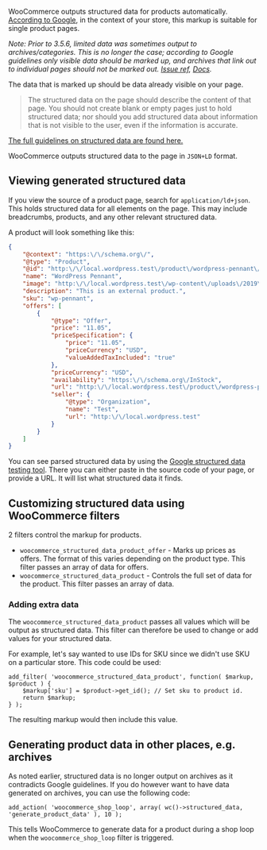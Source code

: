 WooCommerce outputs structured data for products automatically. [According to Google](https://developers.google.com/search/docs/data-types/product), in the context of your store, this markup is suitable for single product pages.

*Note: Prior to 3.5.6, limited data was sometimes output to archives/categories. This is no longer the case; according to Google guidelines only visible data should be marked up, and archives that link out to individual pages should not be marked out. [Issue ref](https://github.com/woocommerce/woocommerce/issues/22896), [Docs](https://developers.google.com/search/docs/guides/sd-policies#multiple-elements-on-a-page).*

The data that is marked up should be data already visible on your page.

> The structured data on the page should describe the content of that page. You should not create blank or empty pages just to hold structured data; nor should you add structured data about information that is not visible to the user, even if the information is accurate. 

[The full guidelines on structured data are found here.](https://developers.google.com/search/docs/guides/sd-policies)

WooCommerce outputs structured data to the page in `JSON+LD` format.

## Viewing generated structured data

If you view the source of a product page, search for `application/ld+json`. This holds structured data for all elements on the page. This may include breadcrumbs, products, and any other relevant structured data.

A product will look something like this:

```json
{
	"@context": "https:\/\/schema.org\/",
	"@type": "Product",
	"@id": "http:\/\/local.wordpress.test\/product\/wordpress-pennant\/#product",
	"name": "WordPress Pennant",
	"image": "http:\/\/local.wordpress.test\/wp-content\/uploads\/2019\/02\/pennant-1.jpg",
	"description": "This is an external product.",
	"sku": "wp-pennant",
	"offers": [
		{
			"@type": "Offer",
			"price": "11.05",
			"priceSpecification": {
				"price": "11.05",
				"priceCurrency": "USD",
				"valueAddedTaxIncluded": "true"
			},
			"priceCurrency": "USD",
			"availability": "https:\/\/schema.org\/InStock",
			"url": "http:\/\/local.wordpress.test\/product\/wordpress-pennant\/",
			"seller": {
				"@type": "Organization",
				"name": "Test",
				"url": "http:\/\/local.wordpress.test"
			}
		}
	]
}
```

You can see parsed structured data by using the [Google structured data testing tool](https://search.google.com/structured-data/testing-tool/u/0/). There you can either paste in the source code of your page, or provide a URL. It will list what structured data it finds. 

## Customizing structured data using WooCommerce filters

2 filters control the markup for products.

- `woocommerce_structured_data_product_offer` - Marks up prices as offers. The format of this varies depending on the product type. This filter passes an array of data for offers.
- `woocommerce_structured_data_product` - Controls the full set of data for the product. This filter passes an array of data.

### Adding extra data

The `woocommerce_structured_data_product` passes all values which will be output as structured data. This filter can therefore be used to change or add values for your structured data.

For example, let's say wanted to use IDs for SKU since we didn't use SKU on a particular store. This code could be used:

```
add_filter( 'woocommerce_structured_data_product', function( $markup, $product ) {
    $markup['sku'] = $product->get_id(); // Set sku to product id.
    return $markup;
} );
```

The resulting markup would then include this value.

## Generating product data in other places, e.g. archives

As noted earlier, structured data is no longer output on archives as it contradicts Google guidelines. If you do however want to have data generated on archives, you can use the following code:

```
add_action( 'woocommerce_shop_loop', array( wc()->structured_data, 'generate_product_data' ), 10 );
```

This tells WooCommerce to generate data for a product during a shop loop when the `woocommerce_shop_loop` filter is triggered.